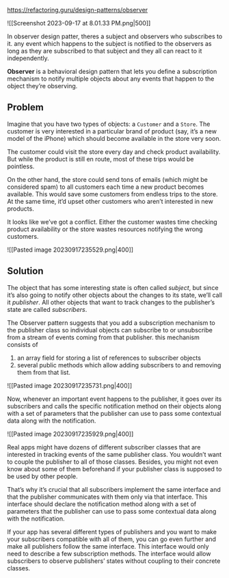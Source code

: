  
 https://refactoring.guru/design-patterns/observer
 
 ![[Screenshot 2023-09-17 at 8.01.33 PM.png|500]]

In observer design patter, theres a subject and observers who subscribes to it. any event which happens to the subject is notified to the observers as long as they are subscribed to that subject and they all can react to it independently. 

**Observer** is a behavioral design pattern that lets you define a subscription mechanism to notify multiple objects about any events that happen to the object they’re observing.

## Problem

Imagine that you have two types of objects: a `Customer` and a `Store`. The customer is very interested in a particular brand of product (say, it’s a new model of the iPhone) which should become available in the store very soon.

The customer could visit the store every day and check product availability. But while the product is still en route, most of these trips would be pointless.

On the other hand, the store could send tons of emails (which might be considered spam) to all customers each time a new product becomes available. This would save some customers from endless trips to the store. At the same time, it’d upset other customers who aren’t interested in new products.

It looks like we’ve got a conflict. Either the customer wastes time checking product availability or the store wastes resources notifying the wrong customers.

![[Pasted image 20230917235529.png|400]]

## Solution

The object that has some interesting state is often called _subject_, but since it’s also going to notify other objects about the changes to its state, we’ll call it _publisher_. All other objects that want to track changes to the publisher’s state are called _subscribers_.

The Observer pattern suggests that you add a subscription mechanism to the publisher class so individual objects can subscribe to or unsubscribe from a stream of events coming from that publisher. 
this mechanism consists of
1) an array field for storing a list of references to subscriber objects 
2) several public methods which allow adding subscribers to and removing them from that list.

![[Pasted image 20230917235731.png|400]]

Now, whenever an important event happens to the publisher, it goes over its subscribers and calls the specific notification method on their objects along with a set of parameters that the publisher can use to pass some contextual data along with the notification.

![[Pasted image 20230917235929.png|400]]

Real apps might have dozens of different subscriber classes that are interested in tracking events of the same publisher class. You wouldn’t want to couple the publisher to all of those classes. Besides, you might not even know about some of them beforehand if your publisher class is supposed to be used by other people.

That’s why it’s crucial that all subscribers implement the same interface and that the publisher communicates with them only via that interface. This interface should declare the notification method along with a set of parameters that the publisher can use to pass some contextual data along with the notification.

If your app has several different types of publishers and you want to make your subscribers compatible with all of them, you can go even further and make all publishers follow the same interface. This interface would only need to describe a few subscription methods. The interface would allow subscribers to observe publishers’ states without coupling to their concrete classes.


